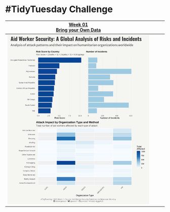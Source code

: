 # #TidyTuesday Challenge

| [Week 01<br>Bring your Own Data](https://github.com/poncest/tidytuesday/tree/main/2025/Week_01) |   |   |   |
|:-------------:|:-------------:|:-------------:|:-------------:|
| ![](Week_01/2025_01.png "week 01") |  |  |  |
